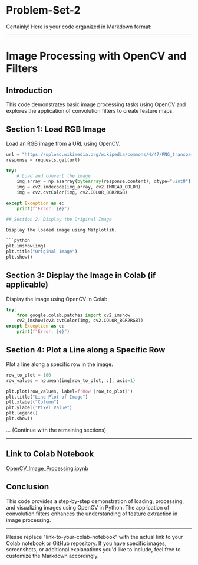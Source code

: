 # Problem-Set-2
Certainly! Here is your code organized in Markdown format:

---

# Image Processing with OpenCV and Filters

## Introduction

This code demonstrates basic image processing tasks using OpenCV and explores the application of convolution filters to create feature maps.

## Section 1: Load RGB Image

Load an RGB image from a URL using OpenCV.

```python
url = "https://upload.wikimedia.org/wikipedia/commons/4/47/PNG_transparency_demonstration_1.png"
response = requests.get(url)

try:
    # Load and convert the image
    img_array = np.asarray(bytearray(response.content), dtype="uint8")
    img = cv2.imdecode(img_array, cv2.IMREAD_COLOR)
    img = cv2.cvtColor(img, cv2.COLOR_BGR2RGB)

except Exception as e:
    print(f"Error: {e}")

## Section 2: Display the Original Image

Display the loaded image using Matplotlib.

```python
plt.imshow(img)
plt.title("Original Image")
plt.show()
```

## Section 3: Display the Image in Colab (if applicable)

Display the image using OpenCV in Colab.

```python
try:
    from google.colab.patches import cv2_imshow
    cv2_imshow(cv2.cvtColor(img, cv2.COLOR_BGR2RGB))
except Exception as e:
    print(f"Error: {e}")
```

## Section 4: Plot a Line along a Specific Row

Plot a line along a specific row in the image.

```python
row_to_plot = 100
row_values = np.mean(img[row_to_plot, :], axis=1)

plt.plot(row_values, label=f'Row {row_to_plot}')
plt.title("Line Plot of Image")
plt.xlabel("Column")
plt.ylabel("Pixel Value")
plt.legend()
plt.show()
```

... (Continue with the remaining sections)

---

## Link to Colab Notebook
[OpenCV_Image_Processing.ipynb](link-to-your-colab-notebook)

## Conclusion

This code provides a step-by-step demonstration of loading, processing, and visualizing images using OpenCV in Python. The application of convolution filters enhances the understanding of feature extraction in image processing.

---

Please replace "link-to-your-colab-notebook" with the actual link to your Colab notebook or GitHub repository. If you have specific images, screenshots, or additional explanations you'd like to include, feel free to customize the Markdown accordingly.
